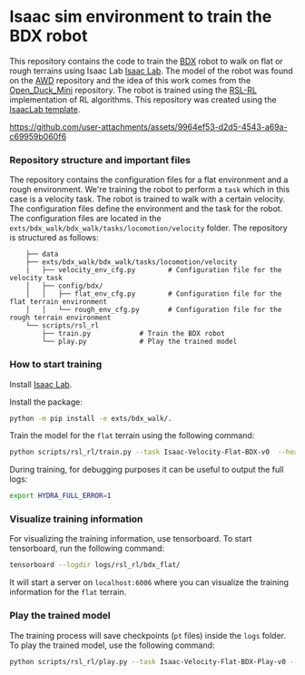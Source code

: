 # Isaac sim environment to train the BDX robot

This repository contains the code to train the [BDX](https://la.disneyresearch.com/publication/design-and-control-of-a-bipedal-robotic-character/) robot  to walk on flat or rough terrains using Isaac Lab [Isaac Lab](https://github.com/isaac-sim/IsaacLab). The model of the robot was found on the [AWD](https://github.com/rimim/AWD) repository and the idea of this work comes from the [Open_Duck_Mini](https://github.com/apirrone/Open_Duck_Mini) repository. The robot is trained using the [RSL-RL](https://github.com/leggedrobotics/rsl_rl) implementation of RL algorithms.
This repository was created using the [IsaacLab template](https://github.com/isaac-sim/IsaacLabExtensionTemplate/tree/main).



https://github.com/user-attachments/assets/9964ef53-d2d5-4543-a69a-c69959b060f6


### Repository structure and important files

The repository contains the configuration files for a flat environment and a rough environment. We're training the robot to perform a `task` which in this case is a velocity task. The robot is trained to walk with a certain velocity. The configuration files define the environment and the task for the robot. The configuration files are located in the `exts/bdx_walk/bdx_walk/tasks/locomotion/velocity` folder.
The repository is structured as follows:

```
    ├── data
    ├── exts/bdx_walk/bdx_walk/tasks/locomotion/velocity
    |   ├── velocity_env_cfg.py        # Configuration file for the velocity task
    │   ├── config/bdx/          
    │   │   ├── flat_env_cfg.py        # Configuration file for the flat terrain environment
    │   │   └── rough_env_cfg.py       # Configuration file for the rough terrain environment
    └── scripts/rsl_rl
        ├── train.py            # Train the BDX robot
        └── play.py             # Play the trained model
```

### How to start training

Install [Isaac Lab](https://github.com/isaac-sim/IsaacLab).


Install the package:
```sh
python -m pip install -e exts/bdx_walk/.
```

Train the model for the `flat` terrain using the following command:
```sh
python scripts/rsl_rl/train.py --task Isaac-Velocity-Flat-BDX-v0  --headless --num_envs 4096
```

During training, for debugging purposes it can be useful to output the full logs:
```sh
export HYDRA_FULL_ERROR=1
```


### Visualize training information
For visualizing the training information, use tensorboard. To start tensorboard, run the following command:
```sh
tensorboard --logdir logs/rsl_rl/bdx_flat/
```
It will start a server on `localhost:6006` where you can visualize the training information for the `flat` terrain.

### Play the trained model

The training process will save checkpoints (`pt` files) inside the `logs` folder. To play the trained model, use the following command:
```sh
python scripts/rsl_rl/play.py --task Isaac-Velocity-Flat-BDX-Play-v0 --num_envs 32 --checkpoint [/PATH/TO/model.pt]
```
